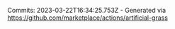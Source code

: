 Commits: 2023-03-22T16:34:25.753Z - Generated via https://github.com/marketplace/actions/artificial-grass
<br>
